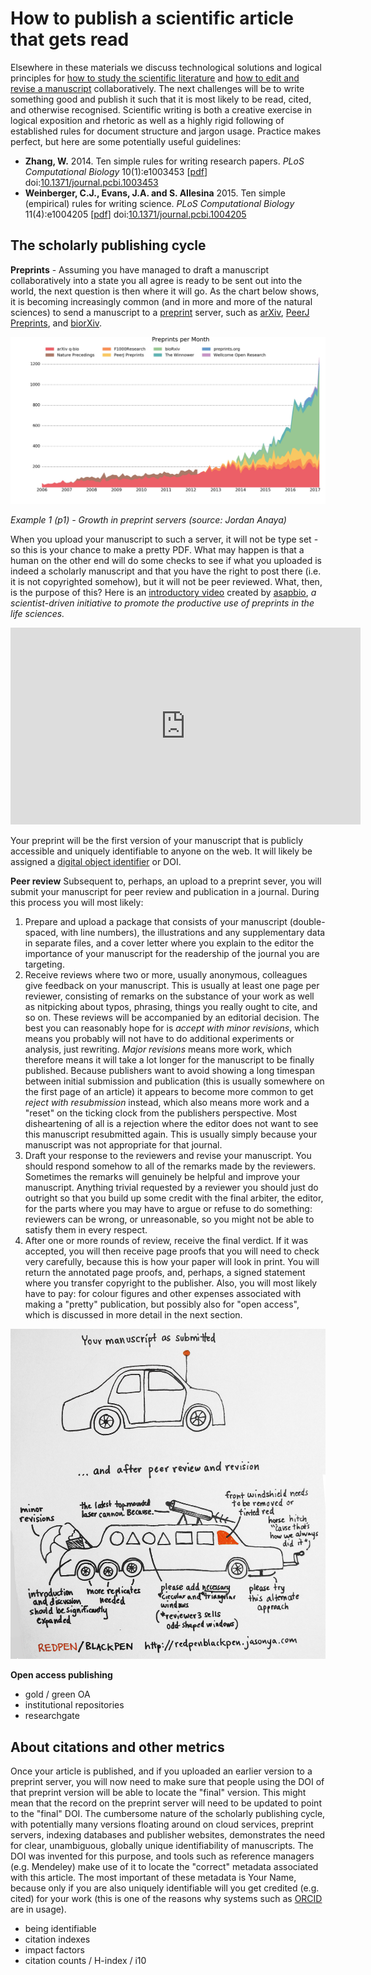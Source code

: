 How to publish a scientific article that gets read
==================================================
Elsewhere in these materials we discuss technological solutions and logical
principles for [how to study the scientific literature](../LITERATURE_STUDY) and 
[how to edit and revise a manuscript](../VERSIONING) collaboratively. The next
challenges will be to write something good and publish it such that it is most
likely to be read, cited, and otherwise recognised. Scientific writing is both
a creative exercise in logical exposition and rhetoric as well as a highly rigid
following of established rules for document structure and jargon usage. Practice
makes perfect, but here are some potentially useful guidelines:

- **Zhang, W.** 2014. Ten simple rules for writing research papers. 
  _PLoS Computational Biology_ 10(1):e1003453 
  [[pdf](writing_research_papers.pdf)]
  doi:[10.1371/journal.pcbi.1003453](http://doi.org/10.1371/journal.pcbi.1003453)
- **Weinberger, C.J., Evans, J.A. and S. Allesina** 2015. Ten simple (empirical)
  rules for writing science. _PLoS Computational Biology_ 11(4):e1004205
  [[pdf](writing_science.pdf)]
  doi:[10.1371/journal.pcbi.1004205](http://doi.org/10.1371/journal.pcbi.1004205)

The scholarly publishing cycle
------------------------------
**Preprints** - Assuming you have managed to draft a manuscript collaboratively 
into a state you all agree is ready to be sent out into the world, the next 
question is then where it will go. As the chart below shows, it is becoming 
increasingly common (and in more and more of the natural sciences) to send a 
manuscript to a 
[preprint](https://en.wikipedia.org/wiki/Preprint) server, such as 
[arXiv](http://arxiv.org), [PeerJ Preprints](https://peerj.com/preprints/),
and [biorXiv](http://biorxiv.org). 

<a name="p1"></a>
![Example 1, preprint server growth chart](Preprint-Growth-in-Life-Sciences.jpg)

_Example 1 (p1) - Growth in preprint servers (source: Jordan Anaya)_

When you upload your manuscript to such a server, it will not be type set - so 
this is your chance to make a pretty PDF. What may happen is that a human on the 
other end will do some checks to see if what you uploaded is indeed a scholarly 
manuscript and that you have the right to post there (i.e. it is not
copyrighted somehow), but it will not be peer reviewed. What, then, is the
purpose of this? Here is an [introductory video](https://youtu.be/2zMgY8Dx9co)
created by [asapbio](http://asapbio.org/), _a scientist-driven initiative to 
promote the productive use of preprints in the life sciences._

<iframe 
	width="560" 
	height="315" 
	src="https://www.youtube.com/embed/2zMgY8Dx9co" 
	frameborder="0" 
	allowfullscreen></iframe>

Your preprint will be the first version of your manuscript that is publicly 
accessible and uniquely identifiable to anyone on the web. It will likely be 
assigned a [digital object identifier](https://en.wikipedia.org/wiki/Digital_object_identifier) 
or DOI.

**Peer review** Subsequent to, perhaps, an upload to a preprint sever, you will 
submit your manuscript for peer review and publication in a journal. During this
process you will most likely:

1. Prepare and upload a package that consists of your manuscript (double-spaced, 
   with line numbers), the illustrations and any supplementary data in separate 
   files, and a cover letter where you explain to the editor the importance of 
   your manuscript for the readership of the journal you are targeting.
2. Receive reviews where two or more, usually anonymous, colleagues give 
   feedback on your manuscript. This is usually at least one page per reviewer,
   consisting of remarks on the substance of your work as well as nitpicking
   about typos, phrasing, things you really ought to cite, and so on. These
   reviews will be accompanied by an editorial decision. The best you can 
   reasonably hope for is _accept with minor revisions_, which means you 
   probably will not have to do additional experiments or analysis, just 
   rewriting. _Major revisions_ means more work, which therefore means it will
   take a lot longer for the manuscript to be finally published. Because 
   publishers want to avoid showing a long timespan between initial submission 
   and publication (this is usually somewhere on the first page of an article) 
   it appears to become more common to get _reject with resubmission_
   instead, which also means more work and a "reset" on the ticking clock from
   the publishers perspective. Most disheartening of all is a rejection where
   the editor does not want to see this manuscript resubmitted again. This is
   usually simply because your manuscript was not appropriate for that journal.
3. Draft your response to the reviewers and revise your manuscript. You should
   respond somehow to all of the remarks made by the reviewers. Sometimes the
   remarks will genuinely be helpful and improve your manuscript. Anything 
   trivial requested by a reviewer you should just do outright so that you build 
   up some credit with the final arbiter, the editor, for the parts where you 
   may have to argue or refuse to do something: reviewers can be wrong, or 
   unreasonable, so you might not be able to satisfy them in every respect.
4. After one or more rounds of review, receive the final verdict. If it was 
   accepted, you will then receive page proofs that you will need to check very
   carefully, because this is how your paper will look in print. You will return
   the annotated page proofs, and, perhaps, a signed statement where you 
   transfer copyright to the publisher. Also, you will most likely have to pay:
   for colour figures and other expenses associated with making a "pretty" 
   publication, but possibly also for "open access", which is discussed in more
   detail in the next section.
   
<a name="p2"></a>
![Peer review](car_peer_review_comic_12.jpg)

**Open access publishing** 
- gold / green  OA
- institutional repositories
- researchgate

About citations and other metrics
---------------------------------
Once your article is published, and if you uploaded an earlier version to a 
preprint server, you will now need to make sure that people using the DOI of 
that preprint version will be able to locate the "final" version. This might 
mean that the record on the preprint server will need to be updated to point to
the "final" DOI. The cumbersome nature of the scholarly publishing cycle, with potentially 
many versions floating around on cloud services, preprint servers, indexing databases and
publisher websites, demonstrates the need for clear, unambiguous, globally unique 
identifiability of manuscripts. The DOI was invented for this purpose, and tools such as
reference managers (e.g. Mendeley) make use of it to locate the "correct" metadata associated
with this article. The most important of these metadata is Your Name, because only if you are
also uniquely identifiable will you get credited (e.g. cited) for your work (this is one of
the reasons why systems such as [ORCID](https://en.wikipedia.org/wiki/ORCID) are in usage).


- being identifiable
- citation indexes
- impact factors
- citation counts / H-index / i10
